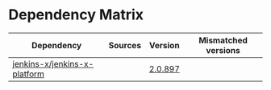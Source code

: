 # Dependency Matrix

Dependency | Sources | Version | Mismatched versions
---------- | ------- | ------- | -------------------
[jenkins-x/jenkins-x-platform](https://github.com/jenkins-x/jenkins-x-platform) |  | [2.0.897](https://github.com/jenkins-x/jenkins-x-platform/releases/tag/v2.0.897) | 
